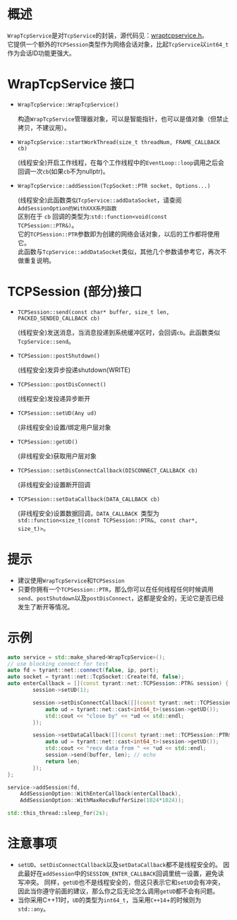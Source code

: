 # 概述
`WrapTcpService`是对`TcpService`的封装，源代码见：[wraptcpservice.h](https://github.com/tyrantZhao/tyrantnet/blob/master/src/tyrant/net/wraptcpservice.h)。</br>
它提供一个额外的`TCPSession`类型作为网络会话对象，比起`TcpService`以`int64_t`作为会话ID功能更强大。

# WrapTcpService 接口

- `WrapTcpService::WrapTcpService()`

    构造`WrapTcpService`管理器对象，可以是智能指针，也可以是值对象（但禁止拷贝，不建议用）。

- `WrapTcpService::startWorkThread(size_t threadNum, FRAME_CALLBACK  cb)`

    (线程安全)开启工作线程，在每个工作线程中的`EventLoop::loop`调用之后会回调一次`cb`(如果`cb`不为nullptr)。

- `WrapTcpService::addSession(TcpSocket::PTR socket, Options...)`

    (线程安全)此函数类似`TcpService::addDataSocket`，请查阅`AddSessionOption的WithXXX系列函数`</br>
	区别在于 `cb` 回调的类型为:`std::function<void(const TCPSession::PTR&)`。</br>
    它的`TCPSession::PTR`参数即为创建的网络会话对象，以后的工作都将使用它。</br>
    此函数与`TcpService::addDataSocket`类似，其他几个参数请参考它，再次不做重复说明。

# TCPSession (部分)接口

- `TCPSession::send(const char* buffer, size_t len, PACKED_SENDED_CALLBACK cb)`

    (线程安全)发送消息，当消息投递到系统缓冲区时，会回调`cb`。此函数类似`TcpService::send`。

- `TCPSession::postShutdown()`

    (线程安全)发异步投递shutdown(WRITE)

- `TCPSession::postDisConnect()`

    (线程安全)发投递异步断开

- `TCPSession::setUD(Any ud)`

    (非线程安全)设置/绑定用户层对象

- `TCPSession::getUD()`

     (非线程安全)获取用户层对象

- `TCPSession::setDisConnectCallback(DISCONNECT_CALLBACK cb)`

    (非线程安全)设置断开回调

- `TCPSession::setDataCallback(DATA_CALLBACK cb)`

    (非线程安全)设置数据回调，`DATA_CALLBACK `类型为`std::function<size_t(const TCPSession::PTR&, const char*, size_t)>`。

# 提示
- 建议使用`WrapTcpService`和`TCPSession`
- 只要你拥有一个`TCPSession::PTR`，那么你可以在任何线程任何时候调用`send`、`postShutdown`以及`postDisConnect`，这都是安全的，无论它是否已经发生了断开等情况。

# 示例
```C++
auto service = std::make_shared<WrapTcpService>();
// use blocking connect for test
auto fd = tyrant::net::connect(false, ip, port);
auto socket = tyrant::net::TcpSocket::Create(fd, false);
auto enterCallback = [](const tyrant::net::TCPSession::PTR& session) {
        session->setUD(1);

        session->setDisConnectCallback([](const tyrant::net::TCPSession::PTR& session) {
            auto ud = tyrant::net::cast<int64_t>(session->getUD());
            std::cout << "close by" << *ud << std::endl;
        });

        session->setDataCallback([](const tyrant::net::TCPSession::PTR& session, const char* buffer, size_t len) {
            auto ud = tyrant::net::cast<int64_t>(session->getUD());
            std::cout << "recv data from " << *ud << std::endl;
            session->send(buffer, len); // echo
            return len;
        });
};

service->addSession(fd,
    AddSessionOption::WithEnterCallback(enterCallback),
    AddSessionOption::WithMaxRecvBufferSize(1024*1024));

std::this_thread::sleep_for(2s);
```

# 注意事项
- `setUD`、`setDisConnectCallback`以及`setDataCallback`都不是线程安全的。
因此最好在`addSession`中的`SESSION_ENTER_CALLBACK`回调里统一设置，避免读写冲突。
同样，`getUD`也不是线程安全的，但这只表示它和`setUD`会有冲突，因此当你遵守前面的建议，那么你之后无论怎么调用`getUD`都不会有问题。
- 当你采用C++11时，`UD`的类型为`int64_t`，当采用`C++14`+的时候则为`std::any`。
